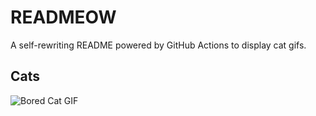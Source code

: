 # READMEOW

A self-rewriting README powered by GitHub Actions to display cat gifs.

## Cats

![Bored Cat GIF](https://media3.giphy.com/media/mlvseq9yvZhba/200.gif?cid=9acd02da6yjvlk99jgr40wvtthxqlzycgug4dg6yzxas3wns&ep=v1_gifs_search&rid=200.gif&ct=g)
